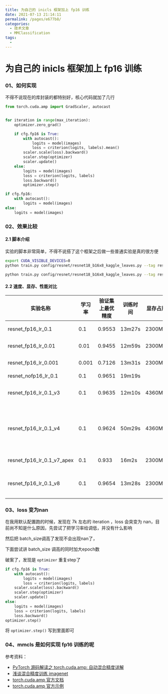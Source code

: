 ```yaml
---
title: 为自己的 inicls 框架加上 fp16 训练
date: 2021-07-13 21:14:11
permalink: /pages/e677b8/
categories:
  - 技术文章
  - MMClassification
tags:
  - 
---
```

# 为自己的 inicls 框架加上 fp16 训练

### 01、如何实现

不得不说现在的库封装的都特别好，核心代码就加了几行

```python
from torch.cuda.amp import GradScaler, autocast


for iteration in range(max_iteration):
    optimizer.zero_grad()

    if cfg.fp16 is True:
        with autocast():
            logits = model(images)
            loss = criterion(logits, labels).mean()
        scaler.scale(loss).backward()
        scaler.step(optimizer)
        scaler.update()
    else:
        logits = model(images)
        loss = criterion(logits, labels)
        loss.backward()
        optimizer.step()
```

```python
if cfg.fp16:
	with autocast():
		logits = model(images)
else:
	logits = model(images)
```



### 02、效果比较

#### 2.1 脚本介绍

实验的脚本非常简单，不得不说搭了这个框架之后做一些普通实验是真的很方便

```bash
export CUDA_VISIBLE_DEVICES=0
python train.py config/resnet/resnet18_b16x8_kaggle_leaves.py --tag resnet_fp16 --options "fp16=True" "data.train.ann_file=train_fold0.csv" "data.val.ann_file=valid_fold0.csv"

python train.py config/resnet/resnet18_b16x8_kaggle_leaves.py --tag resnet_not_fp16 --options "data.train.ann_file=train_fold0.csv" "data.val.ann_file=valid_fold0.csv"
```

#### 2.2 速度、显存、性能对比

| 实验名称                   | 学习率 | 验证集上最优精度 | 训练时间 | 显存占用 | 备注                                                         |
| -------------------------- | ------ | ---------------- | -------- | -------- | ------------------------------------------------------------ |
| resnet_fp16_lr_0.1         | 0.1    | 0.9553           | 13m27s   | 2300MiB  | 在 6k iteration 之后 loss 变为 nan                           |
| resnet_fp16_lr_0.01        | 0.01   | 0.9455           | 12m59s   | 2300MiB  | 在 5k iteration 之后 loss 变为 nan                           |
| resnet_fp16_lr_0.001       | 0.001  | 0.7126           | 13m31s   | 2300MiB  | 在 4k iteration 之后 loss 变为 nan                           |
| resnet_nofp16_lr_0.1       | 0.1    | 0.9651           | 19m19s   |          | 未使用 fp16                                                  |
| resnet_fp16_lr_0.1_v3      | 0.1    | 0.9635           | 12m10s   | 4360MiB  | batch_size 改为 256，并且 loss 并未变为 nan                  |
| resnet_fp16_lr_0.1_v4      | 0.1    | 0.9624           | 50m29s   | 4360MiB  | batch_size 改为 256，并且将epoch 改为 200，在 8k iteration 之后 loss 变为 nan |
| resnet_fp16_lr_0.1_v7_apex | 0.1    | 0.933            | 16m2s    | 2300MiB  | 使用apex.amp，模式为01                                       |
| resnet_fp16_lr_0.1_v8      | 0.1    | 0.9654           | 13m28s   | 2300MiB  | 将 `optimizer.step()` 写到 `else` 语句里面                   |

### 03、loss 变为nan

在我用默认配置跑的时候，发现在 7k 左右的 iteration ，loss 会突变为 nan，目前尚不知是什么原因，先尝试了把学习率给调低，并没有什么影响

然后把 batch_size调高了发现不会出现nan了，

下面尝试讲 batch_size 调高的同时加大epoch数

破案了，发现是 `optimizer` 重复step了

```python
if cfg.fp16 is True:
    with autocast():
        logits = model(images)
        loss = criterion(logits, labels)
    scaler.scale(loss).backward()
    scaler.step(optimizer)
    scaler.update()
else:
    logits = model(images)
    loss = criterion(logits, labels)
    loss.backward()
optimizer.step()
```

将 `optimizer.step()` 写到里面即可



### 04、mmcls 是如何实现 fp16 训练的呢

参考资料：

- [PyTorch 源码解读之 torch.cuda.amp: 自动混合精度详解](https://zhuanlan.zhihu.com/p/348554267)
- [浅谈混合精度训练 imagenet](https://bbs.cvmart.net/articles/5090)
- [torch.cuda.amp 官方文档](https://pytorch.org/docs/stable/amp.html)
- [torch.cuda.amp 官方示例](https://pytorch.org/docs/stable/notes/amp_examples.html)

